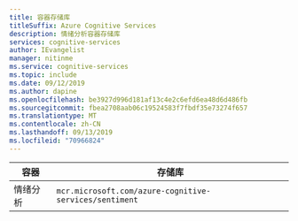 ```yaml
---
title: 容器存储库
titleSuffix: Azure Cognitive Services
description: 情绪分析容器存储库
services: cognitive-services
author: IEvangelist
manager: nitinme
ms.service: cognitive-services
ms.topic: include
ms.date: 09/12/2019
ms.author: dapine
ms.openlocfilehash: be3927d996d181af13c4e2c6efd6ea48d6d486fb
ms.sourcegitcommit: fbea2708aab06c19524583f7fbdf35e73274f657
ms.translationtype: MT
ms.contentlocale: zh-CN
ms.lasthandoff: 09/13/2019
ms.locfileid: "70966824"
---
```

| 容器 | 存储库 |
|-----------|------------|
| 情绪分析 | `mcr.microsoft.com/azure-cognitive-services/sentiment` |